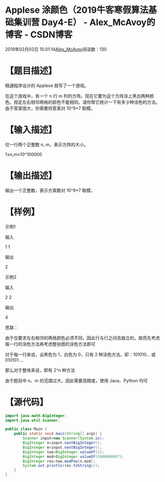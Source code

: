 # Applese 涂颜色（2019牛客寒假算法基础集训营 Day4-E） - Alex_McAvoy的博客 - CSDN博客





2019年02月02日 15:01:14[Alex_McAvoy](https://me.csdn.net/u011815404)阅读数：130








> 
# 【题目描述】

精通程序设计的 Applese 叕写了一个游戏。

在这个游戏中，有一个 n 行 m 列的方阵。现在它要为这个方阵涂上黑白两种颜色。规定左右相邻两格的颜色不能相同。请你帮它统计一下有多少种涂色的方法。由于答案很大，你需要将答案对 10^9+7 取模。

# 【输入描述】

仅一行两个正整数 n, m，表示方阵的大小。

1≤n,m≤10^100000

# 【输出描述】

输出一个正整数，表示方案数对 10^9+7 取模。

# 【样例】

示例1

输入

1 1

输出

2

示例2

输入

2 2

输出

4


思路：

由于仅要求左右相邻的两格颜色必须不同，因此行与行之间去独立的，故而先考虑每一行的涂色方法再考虑整张图的涂色方法即可

对于每一行来说，设黑色为 1，白色为 0，只有 2 种涂色方法，即：101010... 或 010101....

那么对于整体来说，即有 2^n 种方法

由于题目中 n、m 的范围过大，因此需要高精度，使用 Java、Python 均可

# 【源代码】

```java
import java.math.BigInteger;
import java.util.Scanner;

public class Main {
	public static void main(String[] args) {
		Scanner input=new Scanner(System.in);
		BigInteger n=input.nextBigInteger();
		BigInteger m=input.nextBigInteger();
		BigInteger two=BigInteger.valueOf(2);
		BigInteger mod=BigInteger.valueOf(1000000007);
		BigInteger res=two.modPow(n,mod);
		System.out.println(res.toString());
	}
}
```





